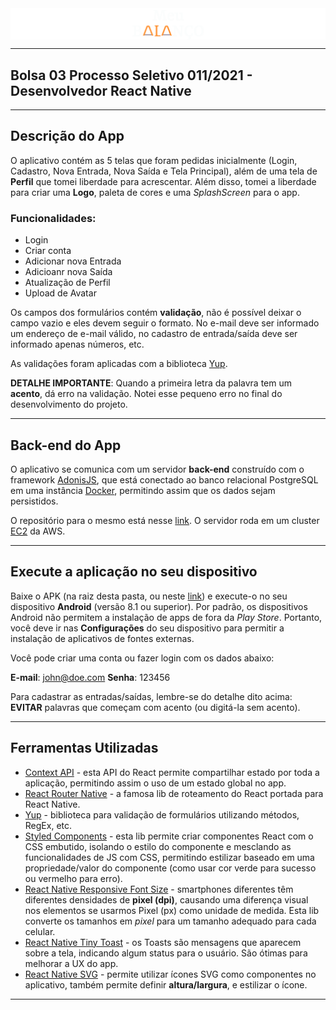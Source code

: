 <!-- ![MeuBalanço](Logo.png) -->
<div style="display:flex; align-items:center; justify-content:center; text-align:center">
  <img src="/Logo(1).png" />
</div>

---
Bolsa 03 Processo Seletivo 011/2021 - Desenvolvedor React Native
---

---
Descrição do App
---
O aplicativo contém as 5 telas que foram pedidas inicialmente (Login, Cadastro, Nova Entrada, Nova Saída e Tela Principal), além de uma tela de **Perfil** que tomei liberdade para acrescentar. Além disso, tomei a liberdade para criar uma **Logo**, paleta de cores e uma *SplashScreen* para o app.

### Funcionalidades:
- Login
- Criar conta
- Adicionar nova Entrada
- Adicioanr nova Saída
- Atualização de Perfil
- Upload de Avatar

Os campos dos formulários contém **validação**, não é possível deixar o campo vazio e eles devem seguir o formato. No e-mail deve ser informado um endereço de e-mail válido, no cadastro de entrada/saída deve ser informado apenas números, etc.

As validações foram aplicadas com a biblioteca [Yup](https://github.com/jquense/yup).

**DETALHE IMPORTANTE**: Quando a primeira letra da palavra tem um **acento**, dá erro na validação. Notei esse pequeno erro no final do desenvolvimento do projeto.

---
Back-end do App
---
O aplicativo se comunica com um servidor **back-end** construído com o framework [AdonisJS](https://adonisjs.com/), que está conectado ao banco relacional PostgreSQL em uma instância [Docker](https://docker.com), permitindo assim que os dados sejam persistidos.

O repositório para o mesmo está nesse [link](https://github.com/italomarcos1/mybalance-api). O servidor roda em um cluster [EC2](https://aws.amazon.com/pt/ec2/) da AWS.

---
Execute a aplicação no seu dispositivo
---
Baixe o APK (na raiz desta pasta, ou neste [link](https://drive.google.com/file/d/1V7LQ_nHRzhMZblCwUPWUPAVB5Ym5j-TM/view?usp=sharing)) e execute-o no seu dispositivo **Android** (versão 8.1 ou superior). Por padrão, os dispositivos Android não permitem a instalação de apps de fora da *Play Store*. Portanto, você deve ir nas **Configurações** do seu dispositivo para permitir a instalação de aplicativos de fontes externas.

Você pode criar uma conta ou fazer login com os dados abaixo:

**E-mail**: john@doe.com
**Senha**: 123456

Para cadastrar as entradas/saídas, lembre-se do detalhe dito acima: **EVITAR** palavras que começam com acento (ou digitá-la sem acento).

---
Ferramentas Utilizadas
---

- [Context API](https://pt-br.reactjs.org/docs/context.html) - esta API do React permite compartilhar estado por toda a aplicação, permitindo assim o uso de um estado global no app. 
- [React Router Native](https://reactrouter.com/native/guides/quick-start) - a famosa lib de roteamento do React portada para React Native. 
- [Yup](https://github.com/jquense/yup) - biblioteca para validação de formulários utilizando métodos, RegEx, etc.
- [Styled Components](https://styled-components.com/) - esta lib permite criar componentes React com o CSS embutido, isolando o estilo do componente e mesclando as funcionalidades de JS com CSS, permitindo estilizar baseado em uma propriedade/valor do componente (como usar cor verde para sucesso ou vermelho para erro).
- [React Native Responsive Font Size](https://github.com/heyman333/react-native-responsive-fontSize) - smartphones diferentes têm diferentes densidades de **pixel (dpi)**, causando uma diferença visual nos elementos se usarmos Pixel (px) como unidade de medida. Esta lib converte os tamanhos em *pixel* para um tamanho adequado para cada celular.
- [React Native Tiny Toast](https://www.npmjs.com/package/react-native-tiny-toast) - os Toasts são mensagens que aparecem sobre a tela, indicando algum status para o usuário. São ótimas para melhorar a UX do app.
- [React Native SVG](https://github.com/react-native-svg/react-native-svg) - permite utilizar ícones SVG como componentes no aplicativo, também permite definir **altura/largura**, e estilizar o ícone.
---
